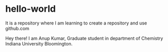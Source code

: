 # hello-world
It is a repository where I am learning to create a repository and use github.com

Hey there!
I am Anup Kumar, Graduate student in department of Chemistry Indiana University Bloomington.
